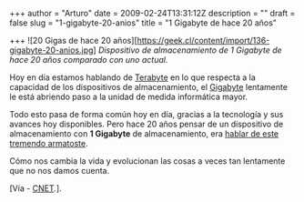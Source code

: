 +++
author = "Arturo"
date = 2009-02-24T13:31:12Z
description = ""
draft = false
slug = "1-gigabyte-20-anios"
title = "1 Gigabyte de hace 20 años"

+++
![20 Gigas de hace 20 años][https://geek.cl/content/import/136-gigabyte-20-anios.jpg]
<cite>Dispositivo de almacenamiento de 1 Gigabyte de hace 20 años comparado con uno actual.</cite>



<p>Hoy en día estamos hablando de <a href="http://geek.cl/wp-content/uploads/2009/02/Terabyte">Terabyte</a> en lo que respecta a la capacidad de los dispositivos de almacenamiento, el <a href="http://geek.cl/wp-content/uploads/2009/02/Gigabyte">Gigabyte</a> lentamente le está abriendo paso a la unidad de medida informática mayor.</p>

<p>Todo esto pasa de forma común hoy en día, gracias a la tecnología y sus avances hoy disponibles. Pero hace 20 años pensar de un dispositivo de almacenamiento con <strong>1 Gigabyte</strong> de almacenamiento, era <a href="http://geek.cl/wp-content/uploads/2009/02/get.asp?i=P1485">hablar de este tremendo armatoste</a>.</p>

<p>Cómo nos cambia la vida y evolucionan las cosas a veces tan lentamente que no nos damos cuenta.</p>

<p>[Vía - <a href="http://geek.cl/wp-content/uploads/2009/02/8301-17938_105-10170147-1.html?part=rss&amp;tag=feed&amp;subj=Crave">CNET</a>.].</p>
